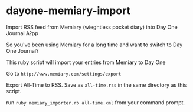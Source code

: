 # dayone-memiary-import
Import RSS feed from Memiary (wieghtless pocket diary) into Day One Journal A?pp

So you've been using Memiary for a long time and want to switch to Day One Journal?

This ruby script will import your entries from Memiary to Day One

Go to `http://www.memiary.com/settings/export`

Export All-Time to RSS.
Save as `all-time.rss` in the same directory as this script.

run `ruby memiary_importer.rb all-time.xml` from your command prompt.

